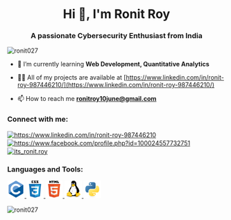 <h1 align="center">Hi 👋, I'm Ronit Roy</h1>
<h3 align="center">A passionate Cybersecurity Enthusiast from India</h3>

<p align="left"> <img src="https://komarev.com/ghpvc/?username=ronit027&label=Profile%20views&color=0e75b6&style=flat" alt="ronit027" /> </p>

- 🌱 I’m currently learning **Web Development, Quantitative Analytics**

- 👨‍💻 All of my projects are available at [https://www.linkedin.com/in/ronit-roy-987446210/](https://www.linkedin.com/in/ronit-roy-987446210/)

- 📫 How to reach me **ronitroy10june@gmail.com**

<h3 align="left">Connect with me:</h3>
<p align="left">
<a href="https://linkedin.com/in/https://www.linkedin.com/in/ronit-roy-987446210" target="blank"><img align="center" src="https://raw.githubusercontent.com/rahuldkjain/github-profile-readme-generator/master/src/images/icons/Social/linked-in-alt.svg" alt="https://www.linkedin.com/in/ronit-roy-987446210" height="30" width="40" /></a>
<a href="https://fb.com/https://www.facebook.com/profile.php?id=100024557732751" target="blank"><img align="center" src="https://raw.githubusercontent.com/rahuldkjain/github-profile-readme-generator/master/src/images/icons/Social/facebook.svg" alt="https://www.facebook.com/profile.php?id=100024557732751" height="30" width="40" /></a>
<a href="https://instagram.com/its_ronit.roy" target="blank"><img align="center" src="https://raw.githubusercontent.com/rahuldkjain/github-profile-readme-generator/master/src/images/icons/Social/instagram.svg" alt="its_ronit.roy" height="30" width="40" /></a>
</p>

<h3 align="left">Languages and Tools:</h3>
<p align="left"> <a href="https://www.cprogramming.com/" target="_blank" rel="noreferrer"> <img src="https://raw.githubusercontent.com/devicons/devicon/master/icons/c/c-original.svg" alt="c" width="40" height="40"/> </a> <a href="https://www.w3schools.com/css/" target="_blank" rel="noreferrer"> <img src="https://raw.githubusercontent.com/devicons/devicon/master/icons/css3/css3-original-wordmark.svg" alt="css3" width="40" height="40"/> </a> <a href="https://www.w3.org/html/" target="_blank" rel="noreferrer"> <img src="https://raw.githubusercontent.com/devicons/devicon/master/icons/html5/html5-original-wordmark.svg" alt="html5" width="40" height="40"/> </a> <a href="https://www.linux.org/" target="_blank" rel="noreferrer"> <img src="https://raw.githubusercontent.com/devicons/devicon/master/icons/linux/linux-original.svg" alt="linux" width="40" height="40"/> </a> <a href="https://www.python.org" target="_blank" rel="noreferrer"> <img src="https://raw.githubusercontent.com/devicons/devicon/master/icons/python/python-original.svg" alt="python" width="40" height="40"/> </a> </p>

<p><img align="center" src="https://github-readme-stats.vercel.app/api/top-langs?username=ronit027&show_icons=true&locale=en&layout=compact" alt="ronit027" /></p>
